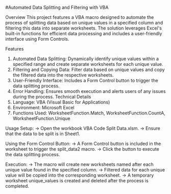 #Automated Data Splitting and Filtering with VBA

Overview
This project features a VBA macro designed to automate the process of splitting data based on unique values in a specified column and filtering this data into separate worksheets. The solution leverages Excel's built-in functions for efficient data processing and includes a user-friendly interface using Form Controls.

Features
1. Automated Data Splitting: Dynamically identify unique values within a specified range and create separate worksheets for each unique value.
2. Filtering and Copying Data: Filter data based on unique values and copy the filtered data into the respective worksheets.
3. User-Friendly Interface: Includes a Form Control button to trigger the data splitting process.
4. Error Handling: Ensures smooth execution and alerts users of any issues during the process.
Technical Details
5. Language: VBA (Visual Basic for Applications)
6. Environment: Microsoft Excel
7. Functions Used: WorksheetFunction.Match, WorksheetFunction.CountA, WorksheetFunction.Unique

Usage
Setup:
-> Open the workbook VBA Code Split Data.xlsm.
-> Ensure that the data to be split is in Sheet1.

Using the Form Control Button:
-> A Form Control button is included in the worksheet to trigger the split_data2 macro.
-> Click the button to execute the data splitting process.

Execution:
-> The macro will create new worksheets named after each unique value found in the specified column.
-> Filtered data for each unique value will be copied into the corresponding worksheet.
-> A temporary worksheet unique_values is created and deleted after the process is completed.
